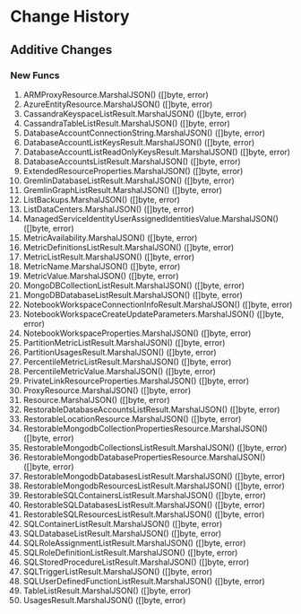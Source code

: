 # Change History

## Additive Changes

### New Funcs

1. ARMProxyResource.MarshalJSON() ([]byte, error)
1. AzureEntityResource.MarshalJSON() ([]byte, error)
1. CassandraKeyspaceListResult.MarshalJSON() ([]byte, error)
1. CassandraTableListResult.MarshalJSON() ([]byte, error)
1. DatabaseAccountConnectionString.MarshalJSON() ([]byte, error)
1. DatabaseAccountListKeysResult.MarshalJSON() ([]byte, error)
1. DatabaseAccountListReadOnlyKeysResult.MarshalJSON() ([]byte, error)
1. DatabaseAccountsListResult.MarshalJSON() ([]byte, error)
1. ExtendedResourceProperties.MarshalJSON() ([]byte, error)
1. GremlinDatabaseListResult.MarshalJSON() ([]byte, error)
1. GremlinGraphListResult.MarshalJSON() ([]byte, error)
1. ListBackups.MarshalJSON() ([]byte, error)
1. ListDataCenters.MarshalJSON() ([]byte, error)
1. ManagedServiceIdentityUserAssignedIdentitiesValue.MarshalJSON() ([]byte, error)
1. MetricAvailability.MarshalJSON() ([]byte, error)
1. MetricDefinitionsListResult.MarshalJSON() ([]byte, error)
1. MetricListResult.MarshalJSON() ([]byte, error)
1. MetricName.MarshalJSON() ([]byte, error)
1. MetricValue.MarshalJSON() ([]byte, error)
1. MongoDBCollectionListResult.MarshalJSON() ([]byte, error)
1. MongoDBDatabaseListResult.MarshalJSON() ([]byte, error)
1. NotebookWorkspaceConnectionInfoResult.MarshalJSON() ([]byte, error)
1. NotebookWorkspaceCreateUpdateParameters.MarshalJSON() ([]byte, error)
1. NotebookWorkspaceProperties.MarshalJSON() ([]byte, error)
1. PartitionMetricListResult.MarshalJSON() ([]byte, error)
1. PartitionUsagesResult.MarshalJSON() ([]byte, error)
1. PercentileMetricListResult.MarshalJSON() ([]byte, error)
1. PercentileMetricValue.MarshalJSON() ([]byte, error)
1. PrivateLinkResourceProperties.MarshalJSON() ([]byte, error)
1. ProxyResource.MarshalJSON() ([]byte, error)
1. Resource.MarshalJSON() ([]byte, error)
1. RestorableDatabaseAccountsListResult.MarshalJSON() ([]byte, error)
1. RestorableLocationResource.MarshalJSON() ([]byte, error)
1. RestorableMongodbCollectionPropertiesResource.MarshalJSON() ([]byte, error)
1. RestorableMongodbCollectionsListResult.MarshalJSON() ([]byte, error)
1. RestorableMongodbDatabasePropertiesResource.MarshalJSON() ([]byte, error)
1. RestorableMongodbDatabasesListResult.MarshalJSON() ([]byte, error)
1. RestorableMongodbResourcesListResult.MarshalJSON() ([]byte, error)
1. RestorableSQLContainersListResult.MarshalJSON() ([]byte, error)
1. RestorableSQLDatabasesListResult.MarshalJSON() ([]byte, error)
1. RestorableSQLResourcesListResult.MarshalJSON() ([]byte, error)
1. SQLContainerListResult.MarshalJSON() ([]byte, error)
1. SQLDatabaseListResult.MarshalJSON() ([]byte, error)
1. SQLRoleAssignmentListResult.MarshalJSON() ([]byte, error)
1. SQLRoleDefinitionListResult.MarshalJSON() ([]byte, error)
1. SQLStoredProcedureListResult.MarshalJSON() ([]byte, error)
1. SQLTriggerListResult.MarshalJSON() ([]byte, error)
1. SQLUserDefinedFunctionListResult.MarshalJSON() ([]byte, error)
1. TableListResult.MarshalJSON() ([]byte, error)
1. UsagesResult.MarshalJSON() ([]byte, error)
